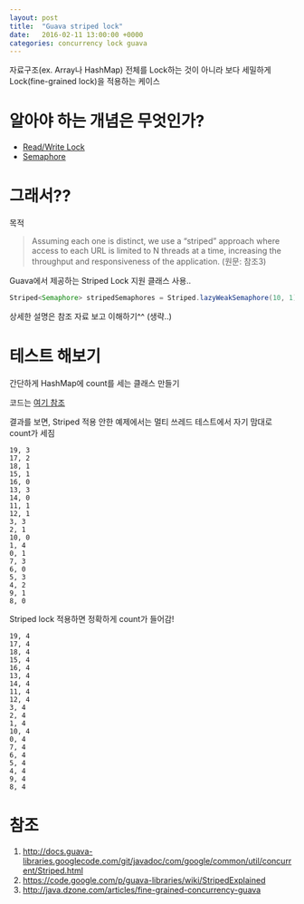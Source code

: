 ```yaml
---
layout: post
title:  "Guava striped lock"
date:   2016-02-11 13:00:00 +0000
categories: concurrency lock guava
---
```


자료구조(ex. Array나 HashMap) 전체를 Lock하는 것이 아니라 보다 세밀하게 Lock(fine-grained lock)을 적용하는 케이스

# 알아야 하는 개념은 무엇인가?

- [Read/Write Lock](http://docs.oracle.com/javase/7/docs/api/java/util/concurrent/locks/ReentrantReadWriteLock.html)
- [Semaphore](http://docs.oracle.com/javase/7/docs/api/java/util/concurrent/Semaphore.html)

# 그래서??

목적
> Assuming each one is distinct, we use a “striped” approach where access to each URL is limited to N threads at a time, increasing the throughput and responsiveness of the application. (원문: 참조3)

Guava에서 제공하는 Striped Lock 지원 클래스 사용..

```java
Striped<Semaphore> stripedSemaphores = Striped.lazyWeakSemaphore(10, 1);
```

상세한 설명은 참조 자료 보고 이해하기^^ (생략..)

# 테스트 해보기

간단하게 HashMap에 count를 세는 클래스 만들기

코드는 [여기 참조](https://gist.github.com/chanwookpark/c3cde0e1647dae735b2d)

결과를 보면, Striped 적용 안한 예제에서는 멀티 쓰레드 테스트에서 자기 맘대로 count가 세짐

	19, 3
    17, 2
    18, 1
    15, 1
    16, 0
    13, 3
    14, 0
    11, 1
    12, 1
    3, 3
    2, 1
    10, 0
    1, 4
    0, 1
    7, 3
    6, 0
    5, 3
    4, 2
    9, 1
    8, 0

Striped lock 적용하면 정확하게 count가 들어감!

	19, 4
    17, 4
    18, 4
    15, 4
    16, 4
    13, 4
    14, 4
    11, 4
    12, 4
    3, 4
    2, 4
    1, 4
    10, 4
    0, 4
    7, 4
    6, 4
    5, 4
    4, 4
    9, 4
    8, 4

# 참조

1. http://docs.guava-libraries.googlecode.com/git/javadoc/com/google/common/util/concurrent/Striped.html
1. https://code.google.com/p/guava-libraries/wiki/StripedExplained
1. http://java.dzone.com/articles/fine-grained-concurrency-guava
